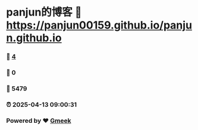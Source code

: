 # panjun的博客 :link: https://panjun00159.github.io/panjun.github.io 
### :page_facing_up: [4](https://panjun00159.github.io/panjun.github.io/tag.html) 
### :speech_balloon: 0 
### :hibiscus: 5479 
### :alarm_clock: 2025-04-13 09:00:31 
### Powered by :heart: [Gmeek](https://github.com/Meekdai/Gmeek)
